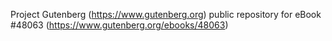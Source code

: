 Project Gutenberg (https://www.gutenberg.org) public repository for
eBook #48063 (https://www.gutenberg.org/ebooks/48063)
